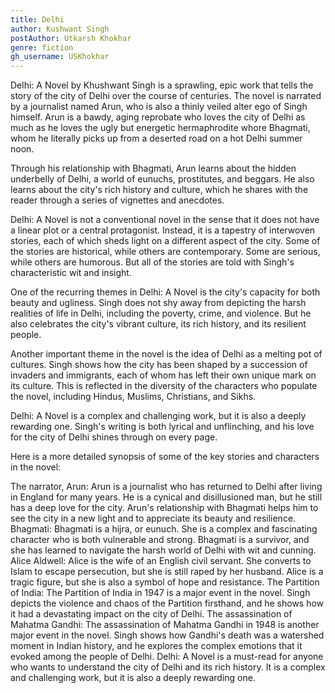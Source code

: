 ```yaml
---
title: Delhi
author: Kushwant Singh
postAuthor: Utkarsh Khokhar
genre: fiction
gh_username: USKhokhar
---
```



Delhi: A Novel by Khushwant Singh is a sprawling, epic work that tells the story of the city of Delhi over the course of centuries. The novel is narrated by a journalist named Arun, who is also a thinly veiled alter ego of Singh himself. Arun is a bawdy, aging reprobate who loves the city of Delhi as much as he loves the ugly but energetic hermaphrodite whore Bhagmati, whom he literally picks up from a deserted road on a hot Delhi summer noon.

Through his relationship with Bhagmati, Arun learns about the hidden underbelly of Delhi, a world of eunuchs, prostitutes, and beggars. He also learns about the city's rich history and culture, which he shares with the reader through a series of vignettes and anecdotes.

Delhi: A Novel is not a conventional novel in the sense that it does not have a linear plot or a central protagonist. Instead, it is a tapestry of interwoven stories, each of which sheds light on a different aspect of the city. Some of the stories are historical, while others are contemporary. Some are serious, while others are humorous. But all of the stories are told with Singh's characteristic wit and insight.

One of the recurring themes in Delhi: A Novel is the city's capacity for both beauty and ugliness. Singh does not shy away from depicting the harsh realities of life in Delhi, including the poverty, crime, and violence. But he also celebrates the city's vibrant culture, its rich history, and its resilient people.

Another important theme in the novel is the idea of Delhi as a melting pot of cultures. Singh shows how the city has been shaped by a succession of invaders and immigrants, each of whom has left their own unique mark on its culture. This is reflected in the diversity of the characters who populate the novel, including Hindus, Muslims, Christians, and Sikhs.

Delhi: A Novel is a complex and challenging work, but it is also a deeply rewarding one. Singh's writing is both lyrical and unflinching, and his love for the city of Delhi shines through on every page.

Here is a more detailed synopsis of some of the key stories and characters in the novel:

The narrator, Arun: Arun is a journalist who has returned to Delhi after living in England for many years. He is a cynical and disillusioned man, but he still has a deep love for the city. Arun's relationship with Bhagmati helps him to see the city in a new light and to appreciate its beauty and resilience.
Bhagmati: Bhagmati is a hijra, or eunuch. She is a complex and fascinating character who is both vulnerable and strong. Bhagmati is a survivor, and she has learned to navigate the harsh world of Delhi with wit and cunning.
Alice Aldwell: Alice is the wife of an English civil servant. She converts to Islam to escape persecution, but she is still raped by her husband. Alice is a tragic figure, but she is also a symbol of hope and resistance.
The Partition of India: The Partition of India in 1947 is a major event in the novel. Singh depicts the violence and chaos of the Partition firsthand, and he shows how it had a devastating impact on the city of Delhi.
The assassination of Mahatma Gandhi: The assassination of Mahatma Gandhi in 1948 is another major event in the novel. Singh shows how Gandhi's death was a watershed moment in Indian history, and he explores the complex emotions that it evoked among the people of Delhi.
Delhi: A Novel is a must-read for anyone who wants to understand the city of Delhi and its rich history. It is a complex and challenging work, but it is also a deeply rewarding one.